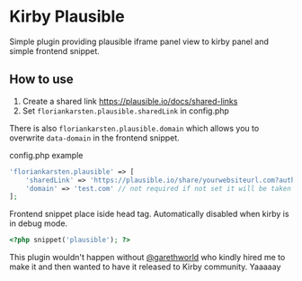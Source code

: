 # Kirby Plausible
Simple plugin providing plausible iframe panel view to kirby panel and simple frontend snippet.

## How to use
1. Create a shared link https://plausible.io/docs/shared-links
2. Set `floriankarsten.plausible.sharedLink` in config.php

There is also `floriankarsten.plausible.domain` which allows you to overwrite `data-domain` in the frontend snippet.

config.php example
```php
'floriankarsten.plausible' => [
	'sharedLink' => 'https://plausible.io/share/yourwebsiteurl.com?auth=Jz0mCWTPu5opXi0sAgRrq',
	'domain' => 'test.com' // not required if not set it will be taken from $site->url
];
```

Frontend snippet place iside head tag. Automatically disabled when kirby is in debug mode.
```php
<?php snippet('plausible'); ?>
```

This plugin wouldn't happen without [@garethworld](https://github.com/garethworld) who kindly hired me to make it and then wanted to have it released to Kirby community. Yaaaaay
